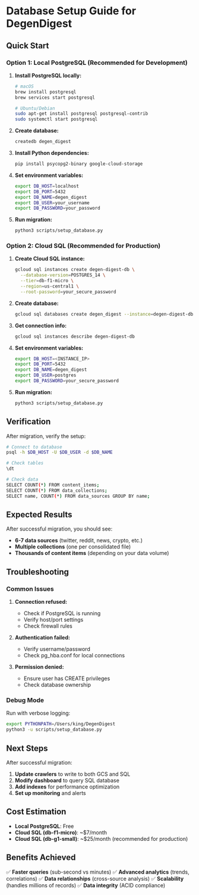 # Database Setup Guide for DegenDigest

## Quick Start

### Option 1: Local PostgreSQL (Recommended for Development)

1. **Install PostgreSQL locally:**

   ```bash
   # macOS
   brew install postgresql
   brew services start postgresql

   # Ubuntu/Debian
   sudo apt-get install postgresql postgresql-contrib
   sudo systemctl start postgresql
   ```

2. **Create database:**

   ```bash
   createdb degen_digest
   ```

3. **Install Python dependencies:**

   ```bash
   pip install psycopg2-binary google-cloud-storage
   ```

4. **Set environment variables:**

   ```bash
   export DB_HOST=localhost
   export DB_PORT=5432
   export DB_NAME=degen_digest
   export DB_USER=your_username
   export DB_PASSWORD=your_password
   ```

5. **Run migration:**
   ```bash
   python3 scripts/setup_database.py
   ```

### Option 2: Cloud SQL (Recommended for Production)

1. **Create Cloud SQL instance:**

   ```bash
   gcloud sql instances create degen-digest-db \
     --database-version=POSTGRES_14 \
     --tier=db-f1-micro \
     --region=us-central1 \
     --root-password=your_secure_password
   ```

2. **Create database:**

   ```bash
   gcloud sql databases create degen_digest --instance=degen-digest-db
   ```

3. **Get connection info:**

   ```bash
   gcloud sql instances describe degen-digest-db
   ```

4. **Set environment variables:**

   ```bash
   export DB_HOST=<INSTANCE_IP>
   export DB_PORT=5432
   export DB_NAME=degen_digest
   export DB_USER=postgres
   export DB_PASSWORD=your_secure_password
   ```

5. **Run migration:**
   ```bash
   python3 scripts/setup_database.py
   ```

## Verification

After migration, verify the setup:

```bash
# Connect to database
psql -h $DB_HOST -U $DB_USER -d $DB_NAME

# Check tables
\dt

# Check data
SELECT COUNT(*) FROM content_items;
SELECT COUNT(*) FROM data_collections;
SELECT name, COUNT(*) FROM data_sources GROUP BY name;
```

## Expected Results

After successful migration, you should see:

- **6-7 data sources** (twitter, reddit, news, crypto, etc.)
- **Multiple collections** (one per consolidated file)
- **Thousands of content items** (depending on your data volume)

## Troubleshooting

### Common Issues

1. **Connection refused:**

   - Check if PostgreSQL is running
   - Verify host/port settings
   - Check firewall rules

2. **Authentication failed:**

   - Verify username/password
   - Check pg_hba.conf for local connections

3. **Permission denied:**
   - Ensure user has CREATE privileges
   - Check database ownership

### Debug Mode

Run with verbose logging:

```bash
export PYTHONPATH=/Users/king/DegenDigest
python3 -u scripts/setup_database.py
```

## Next Steps

After successful migration:

1. **Update crawlers** to write to both GCS and SQL
2. **Modify dashboard** to query SQL database
3. **Add indexes** for performance optimization
4. **Set up monitoring** and alerts

## Cost Estimation

- **Local PostgreSQL**: Free
- **Cloud SQL (db-f1-micro)**: ~$7/month
- **Cloud SQL (db-g1-small)**: ~$25/month (recommended for production)

## Benefits Achieved

✅ **Faster queries** (sub-second vs minutes)
✅ **Advanced analytics** (trends, correlations)
✅ **Data relationships** (cross-source analysis)
✅ **Scalability** (handles millions of records)
✅ **Data integrity** (ACID compliance)
